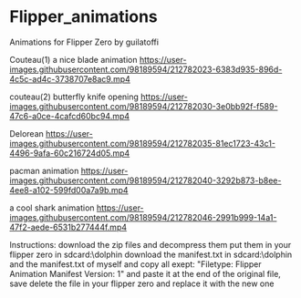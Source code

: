 # Flipper_animations
Animations for Flipper Zero by guilatoffi


Couteau(1) a nice blade animation
https://user-images.githubusercontent.com/98189594/212782023-6383d935-896d-4c5c-ad4c-3738707e8ac9.mp4


couteau(2) butterfly knife opening
https://user-images.githubusercontent.com/98189594/212782030-3e0bb92f-f589-47c6-a0ce-4cafcd60bc94.mp4


Delorean 
https://user-images.githubusercontent.com/98189594/212782035-81ec1723-43c1-4496-9afa-60c216724d05.mp4


pacman animation
https://user-images.githubusercontent.com/98189594/212782040-3292b873-b8ee-4ee8-a102-599fd00a7a9b.mp4


a cool shark animation
https://user-images.githubusercontent.com/98189594/212782046-2991b999-14a1-47f2-aede-6531b277444f.mp4

Instructions: download the zip files and decompress them put them in your flipper zero in sdcard:\dolphin
download the manifest.txt in sdcard:\dolphin and the manifest.txt of myself and copy all exept:
"Filetype: Flipper Animation Manifest Version: 1"
and paste it at the end of the original file, save
delete the file in your flipper zero and replace it with the new one
